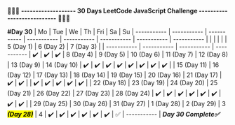 🥇🥇🥇 **------------------- 30 Days LeetCode JavaScript Challenge ---------------------------** 🥇🥇🥇


**#Day 30**
| Mo | Tue | We | Th | Fri | Sa | Su
| ----------- | ----------- | ----------- | ----------- | ----------- | ----------- | ----------- | ----------- |
|  |  |  |  | 5 (Day 1) | 6 (Day 2) | 7 (Day 3) |
| ----------- | ----------- | ----------- | ----------- |  ✔️ | ✔️ | ✔️
| 8 (Day 4) | 9 (Day 5) | 10 (Day 6) | 11 (Day 7) | 12 (Day 8) | 13 (Day 9) | 14 (Day 10)
| ✔️ | ✔️ | ✔️ | ✔️ | ✔️ | ✔️ | ✔️ |  ✔️  |
| 15 (Day 11) | 16 (Day 12) | 17 (Day 13) | 18 (Day 14) | 19 (Day 15) | 20 (Day 16) | 21 (Day 17)
| ✔️ | ✔️ |  | ✔️ | ✔️ | ✔️ | ✔️ | ✔️ |
| 22 (Day 18) | 23 (Day 19) | 24 (Day 20) | 25 (Day 21) | 26 (Day 22) | 27 (Day 23) | 28 (Day 24)
| ✔️ | ✔️ | ✔️ | ✔️ | ✔️ | ✔️ | ✔️ | ✔️ |
| 29 (Day 25) | 30 (Day 26) | 31 (Day 27) | 1 (Day 28) | 2 (Day 29) | 3 ***<mark>(Day 28)</mark>*** | 4
| ✔️ | ✔️ | ✔️ | ✔️ | ✔️ | ✔️ | ✅ | ----------- |
 ***Day 30 Complete✅***